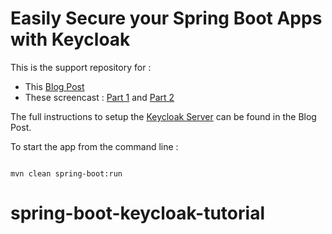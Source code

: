 Easily Secure your Spring Boot Apps with Keycloak
=================================================

This is the support repository for :
- This [Blog Post](https://developers.redhat.com/blog/?p=432287)
- These screencast : [Part 1](https://youtu.be/UUWyu1kG6YI) and [Part 2]()

The full instructions to setup the [Keycloak Server](http://www.keycloak.org/downloads.html) can be found in the Blog Post.


To start the app from the command line :
```

mvn clean spring-boot:run

```
# spring-boot-keycloak-tutorial
